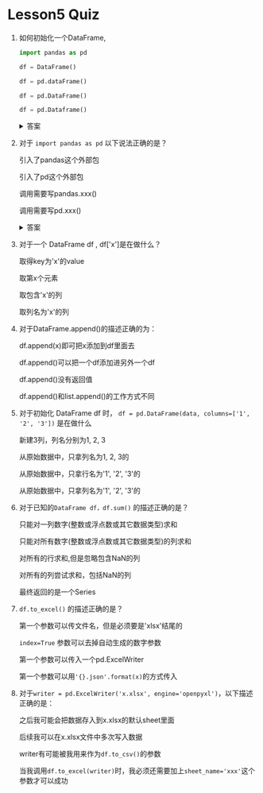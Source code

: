 # Lesson5 Quiz

1. 如何初始化一个DataFrame, 
    ```python
    import pandas as pd
    
    df = DataFrame()
    
    df = pd.dataFrame()
    
    df = pd.DataFrame()
    
    df = pd.Dataframe()
    ```
   
    <details>
    <summary>答案</summary>
    
    答案为3. 1是因为没有pd. 
    
    2和4 都是大小写有错误
    </details>
    
2. 对于 `import pandas as pd` 以下说法正确的是？
    
    引入了pandas这个外部包
    
    引入了pd这个外部包
    
    调用需要写pandas.xxx()
    
    调用需要写pd.xxx()   
    
    <details>
    <summary>答案</summary>
    
    答案为1和4 
    
    2 pd 只是一个别名
    
    3 定义了别名就只能用别名来调用了
    
    </details>
    
3. 对于一个 DataFrame df , df['x']是在做什么？
    
    取得key为'x'的value
    
    取第x个元素
    
    取包含'x'的列
    
    取列名为'x'的列

4. 对于DataFrame.append()的描述正确的为：
    
    df.append(x)即可把x添加到df里面去
    
    df.append()可以把一个df添加进另外一个df
    
    df.append()没有返回值
    
    df.append()和list.append()的工作方式不同

5. 对于初始化 DataFrame df 时， `df = pd.DataFrame(data, columns=['1', '2', '3'])` 是在做什么

    新建3列，列名分别为1, 2, 3
    
    从原始数据中，只拿列名为1, 2, 3的
    
    从原始数据中，只拿行名为'1', '2', '3'的
    
    从原始数据中，只拿列名为'1', '2', '3'的
    
6. 对于已知的`DataFrame df，df.sum()` 的描述正确的是？
    
    只能对一列数字(整数或浮点数或其它数据类型)求和
    
    只能对所有数字(整数或浮点数或其它数据类型)的列求和
    
    对所有的行求和,但是忽略包含NaN的列
    
    对所有的列尝试求和，包括NaN的列
    
    最终返回的是一个Series

7. `df.to_excel()` 的描述正确的是？

    第一个参数可以传文件名，但是必须要是'xlsx'结尾的
    
    `index=True` 参数可以去掉自动生成的数字参数
    
    第一个参数可以传入一个pd.ExcelWriter
    
    第一个参数可以用`'{}.json'.format(x)`的方式传入

8. 对于`writer = pd.ExcelWriter('x.xlsx', engine='openpyxl')`，以下描述正确的是：

    之后我可能会把数据存入到x.xlsx的默认sheet里面
    
    后续我可以在x.xlsx文件中多次写入数据
    
    writer有可能被我用来作为`df.to_csv()`的参数

    当我调用`df.to_excel(writer)`时，我必须还需要加上`sheet_name='xxx'`这个参数才可以成功



